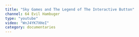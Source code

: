 ```yaml
---
title: "Sky Games and The Legend of The Interactive Button"
channel: 64 Evil Hambuger
type: "youtube"
video: "WnJ4YK7XHeI"
category: documentaries
---
```

